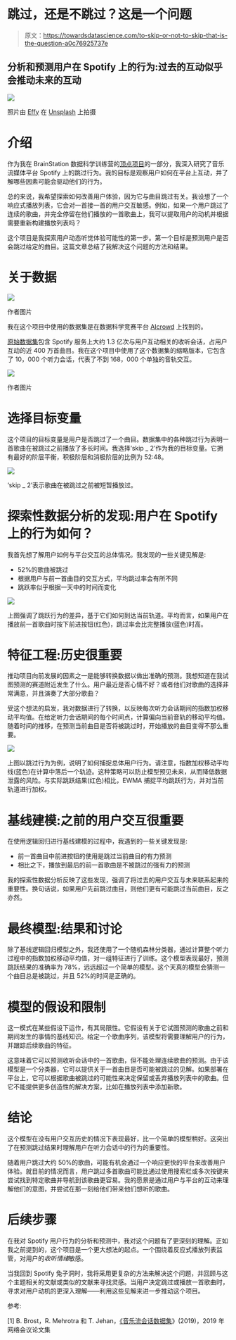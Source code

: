 # 跳过，还是不跳过？这是一个问题

> 原文：<https://towardsdatascience.com/to-skip-or-not-to-skip-that-is-the-question-a0c76925737e>

## 分析和预测用户在 Spotify 上的行为:过去的互动似乎会推动未来的互动

![](img/6c7a1604284bf77bf0be9be59d85a016.png)

照片由 [Effy](https://unsplash.com/@fhavlik?utm_source=unsplash&utm_medium=referral&utm_content=creditCopyText) 在 [Unsplash](https://unsplash.com/s/photos/spotify?utm_source=unsplash&utm_medium=referral&utm_content=creditCopyText) 上拍摄

# 介绍

作为我在 BrainStation 数据科学训练营的[顶点项目](https://github.com/alcthach/spotify-skip-prediction)的一部分，我深入研究了音乐流媒体平台 Spotify 上的跳过行为。我的目标是观察用户如何在平台上互动，并了解哪些因素可能会驱动他们的行为。

总的来说，我希望探索如何改善用户体验，因为它与曲目跳过有关。我设想了一个响应式播放列表，它会对一首接一首的用户交互敏感。例如，如果一个用户跳过了连续的歌曲，并完全停留在他们播放的一首歌曲上，我可以提取用户的动机并根据需要重新构建播放列表吗？

这个项目是我探索用户动态听觉体验可能性的第一步。第一个目标是预测用户是否会跳过给定的曲目。这篇文章总结了我解决这个问题的方法和结果。

# 关于数据

![](img/b5bec051c98f30b14e59601acf8439cf.png)

作者图片

我在这个项目中使用的数据集是在数据科学竞赛平台 [AIcrowd](https://www.aicrowd.com/) 上找到的。

[原始数据集](https://www.aicrowd.com/challenges/spotify-sequential-skip-prediction-challenge)包含 Spotify 服务上大约 1.3 亿次与用户互动相关的收听会话，占用户互动的近 400 万首曲目。我在这个项目中使用了这个数据集的缩略版本，它包含了 10，000 个听力会话，代表了不到 168，000 个单独的音轨交互。

![](img/f6a85ecf855c84f40c78be563d12e31c.png)

作者图片

# 选择目标变量

这个项目的目标变量是用户是否跳过了一个曲目。数据集中的各种跳过行为表明一首歌曲在被跳过之前播放了多长时间。我选择‘skip _ 2’作为我的目标变量。它拥有最好的阶层平衡，积极阶层和消极阶层的比例为 52:48。

![](img/97904b6f9c2518ab6ca71387499917b5.png)

‘skip _ 2’表示歌曲在被跳过之前被短暂播放过。

# 探索性数据分析的发现:用户在 Spotify 上的行为如何？

我首先想了解用户如何与平台交互的总体情况。我发现的一些关键见解是:

*   52%的歌曲被跳过
*   根据用户与前一首曲目的交互方式，平均跳过率会有所不同
*   跳跃率似乎根据一天中的时间而变化

![](img/feef49b97b98dcf5b6672395dc70c1b1.png)

上图强调了跳跃行为的差异，基于它们如何到达当前轨道。平均而言，如果用户在播放前一首歌曲时按下前进按钮(红色)，跳过率会比完整播放(蓝色)时高。

# 特征工程:历史很重要

推动项目向前发展的因素之一是能够转换数据以做出准确的预测。我想知道在我试图预测的赛道附近发生了什么。用户最近是否心情不好？或者他们对歌曲的选择非常满意，并且演奏了大部分歌曲？

受这个想法的启发，我对数据进行了转换，以反映每次听力会话期间的指数加权移动平均值。在给定听力会话期间的每个时间点，计算偏向当前音轨的移动平均值。随着时间的推移，在预测当前曲目是否将被跳过时，开始播放的曲目变得不那么重要。

![](img/7f7b8cb436c65ca834080f8b0ebd7dee.png)

上图以跳过行为为例，说明了如何捕捉总体用户行为。请注意，指数加权移动平均线(蓝色)在计算中落后一个轨迹。这种策略可以防止模型预见未来，从而降低数据泄露的风险。与实际跳跃结果(红色)相比，EWMA 捕捉平均跳跃行为，并对当前轨道进行加权。

# 基线建模:之前的用户交互很重要

在使用逻辑回归进行基线建模的过程中，我遇到的一些关键发现是:

*   前一首曲目中前进按钮的使用是跳过当前曲目的有力预测
*   相比之下，播放到最后的前一首歌曲是不被跳过的强有力的预测

我的探索性数据分析反映了这些发现，强调了将过去的用户交互与未来联系起来的重要性。换句话说，如果用户先前跳过曲目，则他们更有可能跳过当前曲目，反之亦然。

# 最终模型:结果和讨论

除了基线逻辑回归模型之外，我还使用了一个随机森林分类器，通过计算整个听力过程中的指数加权移动平均值，对一组特征进行了训练。这个模型表现最好，预测跳跃结果的准确率为 78%，远远超过一个简单的模型。这个天真的模型会猜测一个曲目总是被跳过，并且 52%的时间是正确的。

# 模型的假设和限制

这一模式在某些假设下运作，有其局限性。它假设有关于它试图预测的歌曲之前和期间发生的事情的基线知识。给定一个歌曲序列，该模型将需要理解用户的行为，并跟踪后续歌曲的特征。

这意味着它可以预测收听会话中的一首歌曲，但不能处理连续歌曲的预测。由于该模型是一个分类器，它可以提供关于一首曲目是否可能被跳过的见解。如果部署在平台上，它可以根据歌曲被跳过的可能性来决定保留或丢弃播放列表中的歌曲。但它不能提供更多创造性的解决方案，比如在播放列表中添加新歌。

# 结论

这个模型在没有用户交互历史的情况下表现最好，比一个简单的模型稍好。这突出了在预测跳过结果时理解用户在听力会话中的行为的重要性。

随着用户跳过大约 50%的歌曲，可能有机会通过一个响应更快的平台来改善用户体验。就目前的情况而言，用户跳过多首歌曲可能比通过使用搜索栏或多次按键来尝试找到特定歌曲并导航到该歌曲更容易。我的愿景是通过用户与平台的互动来理解他们的意图，并尝试在那一刻给他们带来他们想听的歌曲。

# 后续步骤

在我对 Spotify 用户行为的分析和预测中，我对这个问题有了更深刻的理解。正如我之前提到的，这个项目是一个更大想法的起点。一个围绕着反应式播放列表监管，对用户的*收听情绪*敏感。

当我回到 Spotify 兔子洞时，我将采用更复杂的方法来解决这个问题，并回顾与这个主题相关的文献或类似的文献来寻找灵感。当用户决定跳过或播放一首歌曲时，寻求对用户动机的更深入理解——利用这些见解来进一步推动这个项目。

参考:

[1] B. Brost，R. Mehrotra 和 T. Jehan，[《音乐流会话数据集](https://arxiv.org/abs/1901.09851)》(2019)，2019 年网络会议论文集